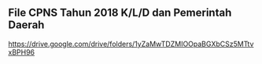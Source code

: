 ## File CPNS Tahun 2018 K/L/D dan Pemerintah Daerah

https://drive.google.com/drive/folders/1yZaMwTDZMIOOpaBGXbCSz5MTtvxBPH96
